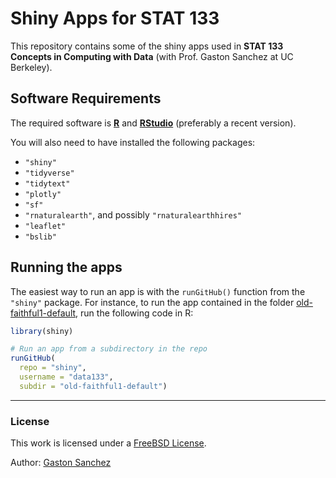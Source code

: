 # Shiny Apps for STAT 133

This repository contains some of the shiny apps used in 
**STAT 133 Concepts in Computing with Data** (with Prof. Gaston Sanchez 
at UC Berkeley).


## Software Requirements

The required software is __[R](https://www.r-project.org/)__ and
__[RStudio](https://www.rstudio.com/)__ (preferably a recent version).

You will also need to have installed the following packages:

- `"shiny"`
- `"tidyverse"`
- `"tidytext"`
- `"plotly"`
- `"sf"`
- `"rnaturalearth"`, and possibly `"rnaturalearthhires"`
- `"leaflet"`
- `"bslib"`



## Running the apps

The easiest way to run an app is with the `runGitHub()` function from the 
`"shiny"` package. For instance, to run the app contained in the folder 
[old-faithful1-default](/old-faithful1-default), run the following code in R:

```R
library(shiny)

# Run an app from a subdirectory in the repo
runGitHub(
  repo = "shiny", 
  username = "data133", 
  subdir = "old-faithful1-default")
```



-----

### License

This work is licensed under a <a rel="license" href="https://opensource.org/licenses/BSD-2-Clause">FreeBSD License</a>.

Author: [Gaston Sanchez](https://www.gastonsanchez.com)
